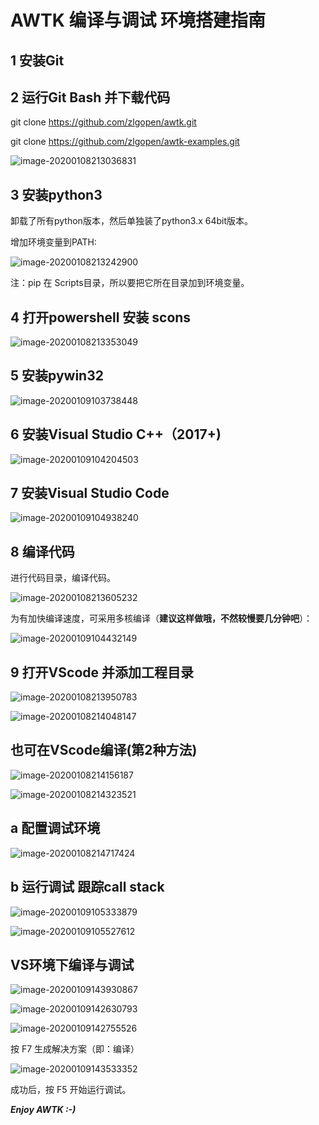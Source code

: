 # AWTK 编译与调试 环境搭建指南



## 1  安装Git



## 2 运行Git Bash 并下载代码

git clone https://github.com/zlgopen/awtk.git

git clone https://github.com/zlgopen/awtk-examples.git

![image-20200108213036831](assets/image-20200108213036831.png)



## 3 安装python3

卸载了所有python版本，然后单独装了python3.x  64bit版本。

增加环境变量到PATH:

![image-20200108213242900](assets/image-20200108213242900.png)

注：pip 在 Scripts目录，所以要把它所在目录加到环境变量。



## 4 打开powershell  安装 scons

![image-20200108213353049](assets/image-20200108213353049.png)

## 5 安装pywin32

![image-20200109103738448](assets/image-20200109103738448.png)



## 6 安装Visual Studio C++（2017+) 

![image-20200109104204503](assets/image-20200109104204503.png)



## 7 安装Visual Studio Code

![image-20200109104938240](assets/image-20200109104938240.png)



## 8 编译代码

进行代码目录，编译代码。

![image-20200108213605232](assets/image-20200108213605232.png)

为有加快编译速度，可采用多核编译（**建议这样做哦，不然较慢要几分钟吧**）：

![image-20200109104432149](assets/image-20200109104432149.png)



## 9 打开VScode 并添加工程目录

![image-20200108213950783](assets/image-20200108213950783.png)

![image-20200108214048147](assets/image-20200108214048147.png)



## 也可在VScode编译(第2种方法)

![image-20200108214156187](assets/image-20200108214156187.png)

![image-20200108214323521](assets/image-20200108214323521.png)



## a 配置调试环境

![image-20200108214717424](assets/image-20200108214717424.png)



## b 运行调试 跟踪call stack

![image-20200109105333879](assets/image-20200109105333879.png)

![image-20200109105527612](assets/image-20200109105527612.png)



## VS环境下编译与调试

![image-20200109143930867](assets/image-20200109143930867.png)

![image-20200109142630793](assets/image-20200109142630793.png)

![image-20200109142755526](assets/image-20200109142755526.png)						

按 F7 生成解决方案（即：编译）

![image-20200109143533352](assets/image-20200109143533352.png)

成功后，按 F5 开始运行调试。





***Enjoy AWTK :-)***

